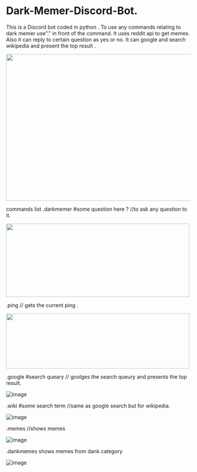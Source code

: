 # Dark-Memer-Discord-Bot.
This is a Discord bot coded in python . 
To use any commands relating to dark memer use"." in front of the command.
It uses reddit api to get memes.
Also it can reply to certain question as yes or no.
It can google and search wikipedia and present the top result .



<a href="url"><img src="https://user-images.githubusercontent.com/54681032/117866796-2be22e00-b2b5-11eb-8df8-a712bf034d77.png" align="center" height="400" width="700" ></a>



commands list
.darkmemer #some question here ? //to ask any question to it.


<a href="url"><img src="https://user-images.githubusercontent.com/54681032/117867311-d35f6080-b2b5-11eb-806a-b4db23843ca9.png" align="center" height="200" width="500" ></a>



.ping // gets the current ping .

<a href="url"><img src="https://user-images.githubusercontent.com/54681032/117867701-541e5c80-b2b6-11eb-90d1-723844103d2c.png" align="center" height="150" width="500" ></a>



.google #search queary // goolges the search queury and presents the top result.

![image](https://user-images.githubusercontent.com/54681032/117868002-acedf500-b2b6-11eb-8e54-39231da3fdb6.png)


.wiki #some search term //same as google search but for wikipedia.

![image](https://user-images.githubusercontent.com/54681032/117868145-df97ed80-b2b6-11eb-80fd-a7b493639d7b.png)


.memes //shows memes 

![image](https://user-images.githubusercontent.com/54681032/117868561-6220ad00-b2b7-11eb-99a4-80c16f89e68b.png)


.dankmemes shows memes from dank category

![image](https://user-images.githubusercontent.com/54681032/117868694-83819900-b2b7-11eb-80ea-59001a03a073.png)
